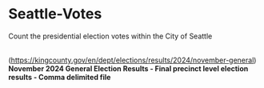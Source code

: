 # Seattle-Votes
Count the presidential election votes within the City of Seattle

</br>(https://kingcounty.gov/en/dept/elections/results/2024/november-general)
</br>**November 2024 General Election Results - Final precinct level election results - Comma delimited file**

